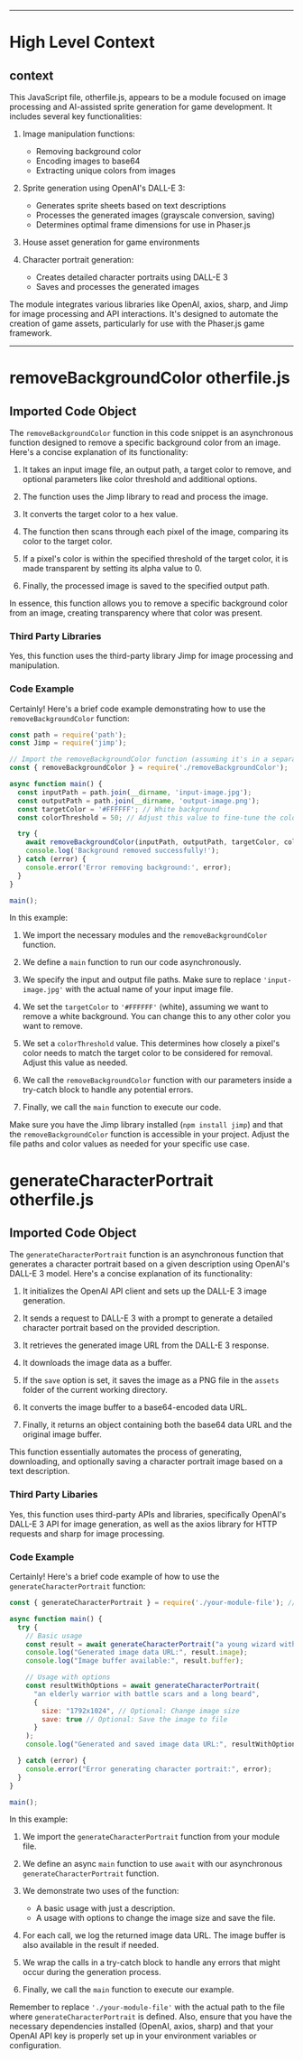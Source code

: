 

  ---
# High Level Context
## context
This JavaScript file, otherfile.js, appears to be a module focused on image processing and AI-assisted sprite generation for game development. It includes several key functionalities:

1. Image manipulation functions:
   - Removing background color
   - Encoding images to base64
   - Extracting unique colors from images

2. Sprite generation using OpenAI's DALL-E 3:
   - Generates sprite sheets based on text descriptions
   - Processes the generated images (grayscale conversion, saving)
   - Determines optimal frame dimensions for use in Phaser.js

3. House asset generation for game environments

4. Character portrait generation:
   - Creates detailed character portraits using DALL-E 3
   - Saves and processes the generated images

The module integrates various libraries like OpenAI, axios, sharp, and Jimp for image processing and API interactions. It's designed to automate the creation of game assets, particularly for use with the Phaser.js game framework.

  
---
# removeBackgroundColor otherfile.js
## Imported Code Object
The `removeBackgroundColor` function in this code snippet is an asynchronous function designed to remove a specific background color from an image. Here's a concise explanation of its functionality:

1. It takes an input image file, an output path, a target color to remove, and optional parameters like color threshold and additional options.

2. The function uses the Jimp library to read and process the image.

3. It converts the target color to a hex value.

4. The function then scans through each pixel of the image, comparing its color to the target color.

5. If a pixel's color is within the specified threshold of the target color, it is made transparent by setting its alpha value to 0.

6. Finally, the processed image is saved to the specified output path.

In essence, this function allows you to remove a specific background color from an image, creating transparency where that color was present.

### Third Party Libraries

Yes, this function uses the third-party library Jimp for image processing and manipulation.

### Code Example

Certainly! Here's a brief code example demonstrating how to use the `removeBackgroundColor` function:

```javascript
const path = require('path');
const Jimp = require('jimp');

// Import the removeBackgroundColor function (assuming it's in a separate file)
const { removeBackgroundColor } = require('./removeBackgroundColor');

async function main() {
  const inputPath = path.join(__dirname, 'input-image.jpg');
  const outputPath = path.join(__dirname, 'output-image.png');
  const targetColor = '#FFFFFF'; // White background
  const colorThreshold = 50; // Adjust this value to fine-tune the color matching

  try {
    await removeBackgroundColor(inputPath, outputPath, targetColor, colorThreshold);
    console.log('Background removed successfully!');
  } catch (error) {
    console.error('Error removing background:', error);
  }
}

main();
```

In this example:

1. We import the necessary modules and the `removeBackgroundColor` function.

2. We define a `main` function to run our code asynchronously.

3. We specify the input and output file paths. Make sure to replace `'input-image.jpg'` with the actual name of your input image file.

4. We set the `targetColor` to `'#FFFFFF'` (white), assuming we want to remove a white background. You can change this to any other color you want to remove.

5. We set a `colorThreshold` value. This determines how closely a pixel's color needs to match the target color to be considered for removal. Adjust this value as needed.

6. We call the `removeBackgroundColor` function with our parameters inside a try-catch block to handle any potential errors.

7. Finally, we call the `main` function to execute our code.

Make sure you have the Jimp library installed (`npm install jimp`) and that the `removeBackgroundColor` function is accessible in your project. Adjust the file paths and color values as needed for your specific use case.

# generateCharacterPortrait otherfile.js
## Imported Code Object
The `generateCharacterPortrait` function is an asynchronous function that generates a character portrait based on a given description using OpenAI's DALL-E 3 model. Here's a concise explanation of its functionality:

1. It initializes the OpenAI API client and sets up the DALL-E 3 image generation.

2. It sends a request to DALL-E 3 with a prompt to generate a detailed character portrait based on the provided description.

3. It retrieves the generated image URL from the DALL-E 3 response.

4. It downloads the image data as a buffer.

5. If the `save` option is set, it saves the image as a PNG file in the `assets` folder of the current working directory.

6. It converts the image buffer to a base64-encoded data URL.

7. Finally, it returns an object containing both the base64 data URL and the original image buffer.

This function essentially automates the process of generating, downloading, and optionally saving a character portrait image based on a text description.

### Third Party Libaries

Yes, this function uses third-party APIs and libraries, specifically OpenAI's DALL-E 3 API for image generation, as well as the axios library for HTTP requests and sharp for image processing.

### Code Example

Certainly! Here's a brief code example of how to use the `generateCharacterPortrait` function:

```javascript
const { generateCharacterPortrait } = require('./your-module-file'); // Adjust the path as needed

async function main() {
  try {
    // Basic usage
    const result = await generateCharacterPortrait("a young wizard with blue eyes and curly hair");
    console.log("Generated image data URL:", result.image);
    console.log("Image buffer available:", result.buffer);

    // Usage with options
    const resultWithOptions = await generateCharacterPortrait(
      "an elderly warrior with battle scars and a long beard",
      {
        size: "1792x1024", // Optional: Change image size
        save: true // Optional: Save the image to file
      }
    );
    console.log("Generated and saved image data URL:", resultWithOptions.image);

  } catch (error) {
    console.error("Error generating character portrait:", error);
  }
}

main();
```

In this example:

1. We import the `generateCharacterPortrait` function from your module file.

2. We define an async `main` function to use `await` with our asynchronous `generateCharacterPortrait` function.

3. We demonstrate two uses of the function:
   - A basic usage with just a description.
   - A usage with options to change the image size and save the file.

4. For each call, we log the returned image data URL. The image buffer is also available in the result if needed.

5. We wrap the calls in a try-catch block to handle any errors that might occur during the generation process.

6. Finally, we call the `main` function to execute our example.

Remember to replace `'./your-module-file'` with the actual path to the file where `generateCharacterPortrait` is defined. Also, ensure that you have the necessary dependencies installed (OpenAI, axios, sharp) and that your OpenAI API key is properly set up in your environment variables or configuration.

  